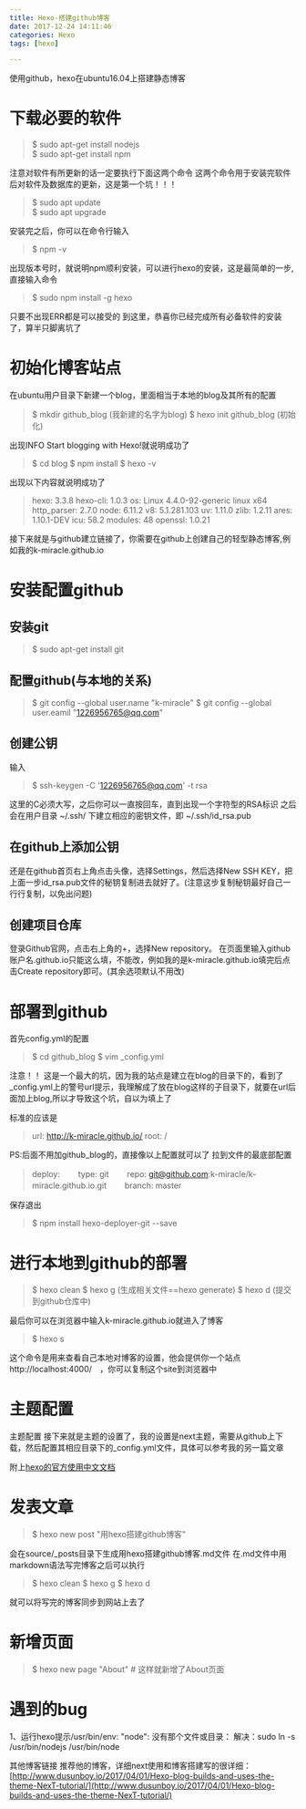 ```yaml
---
title: Hexo-搭建github博客
date: 2017-12-24 14:11:46
categories: Hexo
tags: [hexo]

---
```


使用github，hexo在ubuntu16.04上搭建静态博客
<!--more-->
# 下载必要的软件

>$ sudo apt-get install nodejs     
>$ sudo apt-get install npm

注意对软件有所更新的话一定要执行下面这两个命令
这两个命令用于安装完软件后对软件及数据库的更新，这是第一个坑！！！

>$ sudo apt update    
>$ sudo apt upgrade

安装完之后，你可以在命令行输入
>$ npm -v

出现版本号时，就说明npm顺利安装，可以进行hexo的安装，这是最简单的一步,直接输入命令
>$ sudo npm install -g hexo

只要不出现ERR都是可以接受的
到这里，恭喜你已经完成所有必备软件的安装了，算半只脚离坑了

# 初始化博客站点

在ubuntu用户目录下新建一个blog，里面相当于本地的blog及其所有的配置
>$ mkdir github\_blog (我新建的名字为blog)
>$ hexo init github\_blog (初始化)

出现INFO Start blogging with Hexo!就说明成功了
>$ cd blog
>$ npm install
>$ hexo -v

出现以下内容就说明成功了
>hexo: 3.3.8
>hexo-cli: 1.0.3
>os: Linux 4.4.0-92-generic linux x64
>http\_parser: 2.7.0
>node: 6.11.2
>v8: 5.1.281.103
>uv: 1.11.0
>zlib: 1.2.11
>ares: 1.10.1-DEV
>icu: 58.2
>modules: 48
>openssl: 1.0.21

接下来就是与github建立链接了，你需要在github上创建自己的轻型静态博客,例如我的k-miracle.github.io

# 安装配置github
## 安装git
>$ sudo apt-get install git

## 配置github(与本地的关系)
>$ git config --global user.name "k-miracle"
>$ git config --global user.eamil "1226956765@qq.com"

## 创建公钥
输入
>$ ssh-keygen -C '1226956765@qq.com' -t rsa

这里的C必须大写，之后你可以一直按回车，直到出现一个字符型的RSA标识
之后会在用户目录 ~/.ssh/ 下建立相应的密钥文件，即 ~/.ssh/id\_rsa.pub

## 在github上添加公钥
  还是在github首页右上角点击头像，选择Settings，然后选择New SSH KEY，把上面一步id\_rsa.pub文件的秘钥复制进去就好了。(注意这步复制秘钥最好自己一行行复制，以免出问题)

## 创建项目仓库
  登录Github官网，点击右上角的+，选择New repository。
  在页面里输入github账户名.github.io只能这么填，不能改，例如我的是k-miracle.github.io填完后点击Create repository即可。(其余选项默认不用改)

# 部署到github
首先config.yml的配置
>$ cd github\_blog
>$ vim \_config.yml

注意！！
这是一个最大的坑，因为我的站点是建立在blog的目录下的，看到了\_config.yml上的警号url提示，我理解成了放在blog这样的子目录下，就要在url后面加上blog,所以才导致这个坑，自以为填上了

标准的应该是
> url: http://k-miracle.github.io/
> root: /

PS:后面不用加github\_blog的，直接像以上配置就可以了
拉到文件的最底部配置
>deploy:
>　　type: git
>　　repo: git@github.com:k-miracle/k-miracle.github.io.git
>　　branch: master

保存退出
>$ npm install hexo-deployer-git --save

# 进行本地到github的部署
>$ hexo clean
>$ hexo g (生成相关文件==hexo generate)
>$ hexo d (提交到github仓库中)

最后你可以在浏览器中输入k-miracle.github.io就进入了博客
>$ hexo s

这个命令是用来查看自己本地对博客的设置，他会提供你一个站点　http://localhost:4000/　，你可以复制这个site到浏览器中

# 主题配置
主题配置
接下来就是主题的设置了，我的设置是next主题，需要从github上下载，然后配置其相应目录下的\_config.yml文件，具体可以参考我的另一篇文章

附上[hexo的官方使用中文文档](https://hexo.io/zh-cn/docs/)


# 发表文章
>$ hexo new post "用hexo搭建github博客"

会在source/\_posts目录下生成用hexo搭建github博客.md文件
在.md文件中用markdown语法写完博客之后可以执行

>$ hexo clean
>$ hexo g
>$ hexo d

就可以将写完的博客同步到网站上去了

# 新增页面
>$ hexo new page "About" # 这样就新增了About页面

# 遇到的bug
1、运行hexo提示/usr/bin/env: "node": 没有那个文件或目录：
解决：sudo ln -s /usr/bin/nodejs /usr/bin/node

其他博客链接
推荐他的博客，详细next使用和博客搭建写的很详细：
[http://www.dusunboy.io/2017/04/01/Hexo-blog-builds-and-uses-the-theme-NexT-tutorial/](http://www.dusunboy.io/2017/04/01/Hexo-blog-builds-and-uses-the-theme-NexT-tutorial/)
